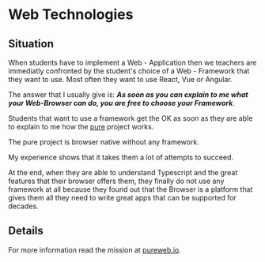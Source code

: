 # Web Technologies

## Situation

When students have to implement a Web - Application then we teachers are immediatly confronted by the student's choice of a Web - Framework that they want to use.
Most often they want to use React, Vue or Angular. 

The answer that I usually give is:
***As soon as you can explain to me what your Web-Browser can do, you are free to choose your Framework***.

Students that want to use a framework get the OK as soon as they are able to explain to me how the [pure](./pure/readme.md) project works.

The pure project is browser native without any framework. 

My experience shows that it takes them a lot of attempts to succeed. 

At the end, when they are able to understand Typescript and the great features that their browser offers them, they finally do not use any framework at all because they found out that the Browser is a platform that gives them all they need to write great apps that can be supported for decades.

## Details

For more information read the mission at [pureweb.io](https://pureweb.dev/mission).

